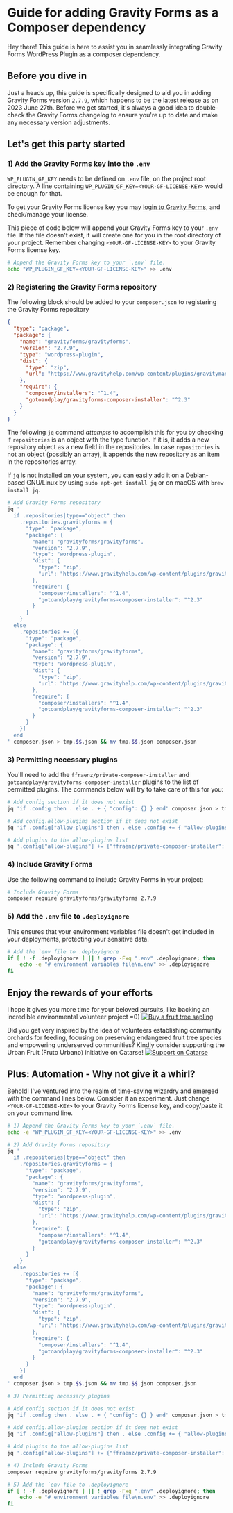 # Guide for adding Gravity Forms as a Composer dependency

Hey there! This guide is here to assist you in seamlessly integrating Gravity Forms WordPress Plugin as a composer dependency.

## Before you dive in

Just a heads up, this guide is specifically designed to aid you in adding Gravity Forms version `2.7.9`, which happens to be the latest release as on 2023 June 27th. Before we get started, it's always a good idea to double-check the Gravity Forms changelog to ensure you're up to date and make any necessary version adjustments.

## Let's get this party started

### 1) Add the Gravity Forms key into the `.env`

`WP_PLUGIN_GF_KEY` needs to be defined on `.env` file, on the project root directory. A line containing `WP_PLUGIN_GF_KEY=<YOUR-GF-LICENSE-KEY>` would be enough for that.

To get your Gravity Forms license key you may [login to Gravity Forms](https://www.gravityforms.com/wp-login.php), and check/manage your license. 

This piece of code below will append your Gravity Forms key to your `.env` file. If the file doesn't exist, it will create one for you in the root directory of your project.
Remember changing `<YOUR-GF-LICENSE-KEY>` to your Gravity Forms license key.

```bash
# Append the Gravity Forms key to your `.env` file.
echo "WP_PLUGIN_GF_KEY=<YOUR-GF-LICENSE-KEY>" >> .env
```

### 2) Registering the Gravity Forms repository

The following block should be added to your `composer.json` to registering the Gravity Forms repository

```json
{
  "type": "package",
  "package": {
    "name": "gravityforms/gravityforms",
    "version": "2.7.9",
    "type": "wordpress-plugin",
    "dist": {
      "type": "zip",
      "url": "https://www.gravityhelp.com/wp-content/plugins/gravitymanager/api.php?op=get_plugin&slug=gravityforms&key={%WP_PLUGIN_GF_KEY}"
    },
    "require": {
      "composer/installers": "^1.4",
      "gotoandplay/gravityforms-composer-installer": "^2.3"
    }
  }
}
```

The following `jq` command *attempts* to accomplish this for you by checking if `repositories` is an object with the type function. If it is, it adds a new repository object as a new field in the repositories. In case `repositories` is not an object (possibly an array), it appends the new repository as an item in the repositories array.

If `jq` is not installed on your system, you can easily add it on a Debian-based GNU/Linux by using `sudo apt-get install jq` or on macOS with `brew install jq`.

```bash
# Add Gravity Forms repository
jq '
  if .repositories|type=="object" then 
    .repositories.gravityforms = {
      "type": "package",
      "package": {
        "name": "gravityforms/gravityforms",
        "version": "2.7.9",
        "type": "wordpress-plugin",
        "dist": {
          "type": "zip",
          "url": "https://www.gravityhelp.com/wp-content/plugins/gravitymanager/api.php?op=get_plugin&slug=gravityforms&key={%WP_PLUGIN_GF_KEY}"
        },
        "require": {
          "composer/installers": "^1.4",
          "gotoandplay/gravityforms-composer-installer": "^2.3"
        }
      }
    } 
  else 
    .repositories += [{
      "type": "package",
      "package": {
        "name": "gravityforms/gravityforms",
        "version": "2.7.9",
        "type": "wordpress-plugin",
        "dist": {
          "type": "zip",
          "url": "https://www.gravityhelp.com/wp-content/plugins/gravitymanager/api.php?op=get_plugin&slug=gravityforms&key={%WP_PLUGIN_GF_KEY}"
        },
        "require": {
          "composer/installers": "^1.4",
          "gotoandplay/gravityforms-composer-installer": "^2.3"
        }
      }
    }] 
  end
' composer.json > tmp.$$.json && mv tmp.$$.json composer.json
```

### 3) Permitting necessary plugins

You'll need to add the `ffraenz/private-composer-installer` and `gotoandplay/gravityforms-composer-installer` plugins to the list of permitted plugins. The commands below will try to take care of this for you:

```bash
# Add config section if it does not exist
jq 'if .config then . else . + { "config": {} } end' composer.json > tmp.$$.json && mv tmp.$$.json composer.json

# Add config.allow-plugins section if it does not exist
jq 'if .config["allow-plugins"] then . else .config += { "allow-plugins": {} } end' composer.json > tmp.$$.json && mv tmp.$$.json composer.json

# Add plugins to the allow-plugins list
jq '.config["allow-plugins"] += {"ffraenz/private-composer-installer": true, "gotoandplay/gravityforms-composer-installer": true}' composer.json > tmp.$$.json && mv tmp.$$.json composer.json
```

### 4) Include Gravity Forms

Use the following command to include Gravity Forms in your project:

```bash
# Include Gravity Forms
composer require gravityforms/gravityforms 2.7.9
```

### 5) Add the `.env` file to `.deployignore`

This ensures that your environment variables file doesn't get included in your deployments, protecting your sensitive data.

```bash
# Add the `env file to .deployignore
if [ ! -f .deployignore ] || ! grep -Fxq ".env" .deployignore; then
    echo -e "# environment variables file\n.env" >> .deployignore
fi
```

## Enjoy the rewards of your efforts
I hope it gives you more time for your beloved pursuits, like backing an incredible environmental volunteer project =0)
[![Buy a fruit tree sapling](https://img.shields.io/badge/Buy%20a%20fruit%20tree%20sapling-support-%23FFDD00.svg?style=flat-square&logo=buy-me-a-coffee&logoColor=white)](https://www.buymeacoffee.com/frutourbano)

Did you get very inspired by the idea of volunteers establishing community orchards for feeding, focusing on preserving endangered fruit tree species and empowering underserved communities?
Kindly consider supporting the Urban Fruit (Fruto Urbano) initiative on Catarse! [![Support on Catarse](https://img.shields.io/badge/Support%20on-Catarse-%23ED6D3D.svg?style=flat-square&logo=catarse&logoColor=white)](https://www.catarse.me/frutourbano)

## Plus: Automation - Why not give it a whirl?
Behold! I've ventured into the realm of time-saving wizardry and emerged with the command lines below. Consider it an experiment.
Just change `<YOUR-GF-LICENSE-KEY>` to your Gravity Forms license key, and copy/paste it on your command line.

```bash
# 1) Append the Gravity Forms key to your `.env` file.
echo -e "WP_PLUGIN_GF_KEY=<YOUR-GF-LICENSE-KEY>" >> .env

# 2) Add Gravity Forms repository
jq '
  if .repositories|type=="object" then 
    .repositories.gravityforms = {
      "type": "package",
      "package": {
        "name": "gravityforms/gravityforms",
        "version": "2.7.9",
        "type": "wordpress-plugin",
        "dist": {
          "type": "zip",
          "url": "https://www.gravityhelp.com/wp-content/plugins/gravitymanager/api.php?op=get_plugin&slug=gravityforms&key={%WP_PLUGIN_GF_KEY}"
        },
        "require": {
          "composer/installers": "^1.4",
          "gotoandplay/gravityforms-composer-installer": "^2.3"
        }
      }
    } 
  else 
    .repositories += [{
      "type": "package",
      "package": {
        "name": "gravityforms/gravityforms",
        "version": "2.7.9",
        "type": "wordpress-plugin",
        "dist": {
          "type": "zip",
          "url": "https://www.gravityhelp.com/wp-content/plugins/gravitymanager/api.php?op=get_plugin&slug=gravityforms&key={%WP_PLUGIN_GF_KEY}"
        },
        "require": {
          "composer/installers": "^1.4",
          "gotoandplay/gravityforms-composer-installer": "^2.3"
        }
      }
    }] 
  end
' composer.json > tmp.$$.json && mv tmp.$$.json composer.json

# 3) Permitting necessary plugins

# Add config section if it does not exist
jq 'if .config then . else . + { "config": {} } end' composer.json > tmp.$$.json && mv tmp.$$.json composer.json

# Add config.allow-plugins section if it does not exist
jq 'if .config["allow-plugins"] then . else .config += { "allow-plugins": {} } end' composer.json > tmp.$$.json && mv tmp.$$.json composer.json

# Add plugins to the allow-plugins list
jq '.config["allow-plugins"] += {"ffraenz/private-composer-installer": true, "gotoandplay/gravityforms-composer-installer": true}' composer.json > tmp.$$.json && mv tmp.$$.json composer.json

# 4) Include Gravity Forms
composer require gravityforms/gravityforms 2.7.9

# 5) Add the `env file to .deployignore
if [ ! -f .deployignore ] || ! grep -Fxq ".env" .deployignore; then
    echo -e "# environment variables file\n.env" >> .deployignore
fi
```
